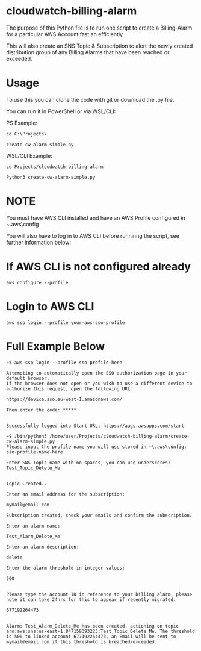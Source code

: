 # cloudwatch-billing-alarm

The purpose of this Python file is to run one script to create a Billing-Alarm for a particular AWS Account fast an efficiently.

This will also create an SNS Topic & Subscription to alert the newly created distribution group of any Billing Alarms that have been reached or exceeded.

# Usage

To use this you can clone the code with git or download the .py file.

You can run it in PowerShell or via WSL/CLI:

PS Example:

```
cd C:\Projects\

create-cw-alarm-simple.py

```

WSL/CLI Example:

```
cd Projects/cloudwatch-billing-alarm

Python3 create-cw-alarm-simple.py
```

# NOTE

You must have AWS CLI installed and have an AWS Profile configured in ~\.aws\config

You will also have to log in to AWS CLI before runninng the script, see further information below:

# If AWS CLI is not configured already

```
aws configure --profile
```

# Login to AWS CLI

```
aws sso login --profile your-aws-sso-profile
```

# Full Example Below

```
~$ aws sso login --profile sso-profile-here

Attempting to automatically open the SSO authorization page in your default browser.
If the browser does not open or you wish to use a different device to authorize this request, open the following URL:

https://device.sso.eu-west-1.amazonaws.com/

Then enter the code: *****


Successfully logged into Start URL: https://aags.awsapps.com/start
```

```
~$ /bin/python3 /home/user/Projects/cloudwatch-billing-alarm/create-cw-alarm-simple.py
Please input the profile name you will use stored in ~\.aws\config: 
sso-profile-name-here

Enter SNS Topic name with no spaces, you can use underscores: 
Test_Topic_Delete_Me


Topic Created..

Enter an email address for the subscription: 

mymail@email.com

Subscription created, check your emails and confirm the subscription.

Enter an alarm name: 

Test_Alarm_Delete_Me

Enter an alarm description: 

delete

Enter the alarm threshold in integer values: 

500


Please type the account ID in reference to your billing alarm, please note it can take 24hrs for this to appear if recently migrated: 

677192264473


Alarm: Test_Alarm_Delete_Me has been created, actioning on topic arn:aws:sns:us-east-1:847159393223:Test_Topic_Delete_Me. The threshold is 500 to linked account 677192264473, an Email will be sent to mymail@email.com if this threshold is breached/exceeded.
```
